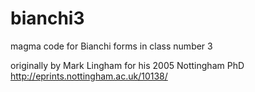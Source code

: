 # bianchi3
magma code for Bianchi forms in class number 3

originally by Mark Lingham for his 2005 Nottingham PhD http://eprints.nottingham.ac.uk/10138/
